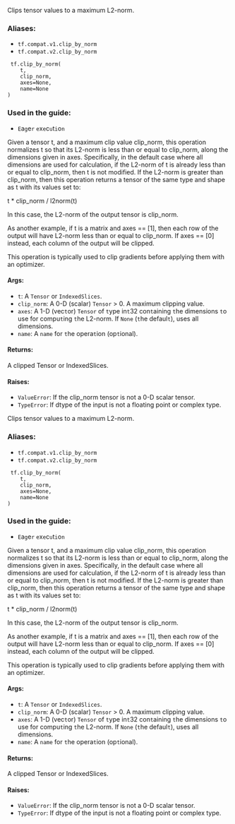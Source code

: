 
Clips tensor values to a maximum L2-norm.
### Aliases:
- `tf.compat.v1.clip_by_norm`
- `tf.compat.v2.clip_by_norm`

```
 tf.clip_by_norm(
    t,
    clip_norm,
    axes=None,
    name=None
)
```
### Used in the guide:
- ``E``a``g``e``r`` ``e``x``e``c``u``t``i``o``n``

Given a tensor t, and a maximum clip value clip_norm, this operation normalizes t so that its L2-norm is less than or equal to clip_norm, along the dimensions given in axes. Specifically, in the default case where all dimensions are used for calculation, if the L2-norm of t is already less than or equal to clip_norm, then t is not modified. If the L2-norm is greater than clip_norm, then this operation returns a tensor of the same type and shape as t with its values set to:

t * clip_norm / l2norm(t)

In this case, the L2-norm of the output tensor is clip_norm.

As another example, if t is a matrix and axes == [1], then each row of the output will have L2-norm less than or equal to clip_norm. If axes == [0] instead, each column of the output will be clipped.

This operation is typically used to clip gradients before applying them with an optimizer.
#### Args:
- `t`: A `Tensor` or `IndexedSlices`.
- `clip_norm`: A 0-D (scalar) `Tensor` > 0. A maximum clipping value.
- `axes`: A 1-D (vec`t`or) `Tensor` of `t`ype in`t`32 con`t`aining `t`he dimensions `t`o use for compu`t`ing `t`he L2-norm. If `None` (`t`he defaul`t`), uses all dimensions.
- `name`: A `name` for `t`he opera`t`ion (op`t`ional).
#### Returns:

A clipped Tensor or IndexedSlices.
#### Raises:
- `ValueError`: If the clip_norm tensor is not a 0-D scalar tensor.
- `TypeError`: If dtype of the input is not a floating point or complex type.

Clips tensor values to a maximum L2-norm.
### Aliases:
- `tf.compat.v1.clip_by_norm`
- `tf.compat.v2.clip_by_norm`

```
 tf.clip_by_norm(
    t,
    clip_norm,
    axes=None,
    name=None
)
```
### Used in the guide:
- ``E``a``g``e``r`` ``e``x``e``c``u``t``i``o``n``

Given a tensor t, and a maximum clip value clip_norm, this operation normalizes t so that its L2-norm is less than or equal to clip_norm, along the dimensions given in axes. Specifically, in the default case where all dimensions are used for calculation, if the L2-norm of t is already less than or equal to clip_norm, then t is not modified. If the L2-norm is greater than clip_norm, then this operation returns a tensor of the same type and shape as t with its values set to:

t * clip_norm / l2norm(t)

In this case, the L2-norm of the output tensor is clip_norm.

As another example, if t is a matrix and axes == [1], then each row of the output will have L2-norm less than or equal to clip_norm. If axes == [0] instead, each column of the output will be clipped.

This operation is typically used to clip gradients before applying them with an optimizer.
#### Args:
- `t`: A `Tensor` or `IndexedSlices`.
- `clip_norm`: A 0-D (scalar) `Tensor` > 0. A maximum clipping value.
- `axes`: A 1-D (vec`t`or) `Tensor` of `t`ype in`t`32 con`t`aining `t`he dimensions `t`o use for compu`t`ing `t`he L2-norm. If `None` (`t`he defaul`t`), uses all dimensions.
- `name`: A `name` for `t`he opera`t`ion (op`t`ional).
#### Returns:

A clipped Tensor or IndexedSlices.
#### Raises:
- `ValueError`: If the clip_norm tensor is not a 0-D scalar tensor.
- `TypeError`: If dtype of the input is not a floating point or complex type.
